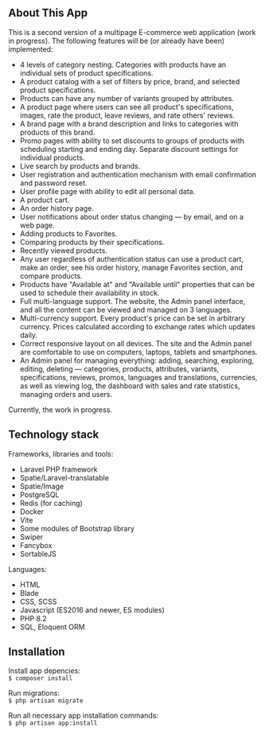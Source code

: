 ## About This App

This is a second version of a multipage E-commerce web application (work in progress). The following features will be (or already have been) implemented:

- 4 levels of category nesting. Categories with products have an individual sets of product specifications.
- A product catalog with a set of filters by price, brand, and selected product specifications.
- Products can have any number of variants grouped by attributes.
- A product page where users can see all product's specifications, images, rate the product, leave reviews, and rate others' reviews.
- A brand page with a brand description and links to categories with products of this brand.
- Promo pages with ability to set discounts to groups of products with scheduling starting and ending day. Separate discount settings for individual products.
- Live search by products and brands.
- User registration and authentication mechanism with email confirmation and password reset.
- User profile page with ability to edit all personal data.
- A product cart.
- An order history page.
- User notifications about order status changing — by email, and on a web page.
- Adding products to Favorites.
- Comparing products by their specifications.
- Recently viewed products.
- Any user regardless of authentication status can use a product cart, make an order, see his order history, manage Favorites section, and compare products.
- Products have "Available at" and "Available until" properties that can be used to schedule their availability in stock.
- Full multi-language support. The website, the Admin panel interface, and all the content can be viewed and managed on 3 languages.
- Multi-currency support. Every product's price can be set in arbitrary currency. Prices calculated according to exchange rates which updates daily. 
- Correct responsive layout on all devices. The site and the Admin panel are comfortable to use on computers, laptops, tablets and smartphones.
- An Admin panel for managing everything: adding, searching, exploring, editing, deleting — categories, products, attributes, variants, specifications, reviews, promos, languages and translations, currencies, as well as viewing log, the dashboard with sales and rate statistics, managing orders and users.

Currently, the work in progress.

## Technology stack

Frameworks, libraries and tools:

- Laravel PHP framework
- Spatie/Laravel-translatable
- Spatie/Image
- PostgreSQL
- Redis (for caching)
- Docker
- Vite
- Some modules of Bootstrap library
- Swiper
- Fancybox
- SortableJS

Languages:

- HTML
- Blade
- CSS, SCSS
- Javascript (ES2016 and newer, ES modules)
- PHP 8.2
- SQL, Eloquent ORM

## Installation

Install app depencies:  
`$ composer install`

Run migrations:  
`$ php artisan migrate`

Run all necessary app installation commands:  
`$ php artisan app:install`
